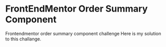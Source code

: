 # FrontEndMentor Order Summary Component
Frontendmentor order summary component challenge
Here is my solution to this challange.
